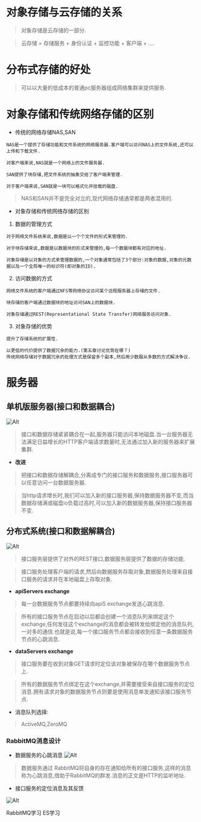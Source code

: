 # 对象存储与云存储的关系
> 对象存储是云存储的一部分.

> 云存储 = 存储服务 + 身份认证 + 监控功能 + 客户端 + ....

# 分布式存储的好处

> 可以以大量的低成本的普通pc服务器组成网络集群来提供服务.

# 对象存储和传统网络存储的区别

+ 传统的网络存储NAS,SAN
```
NAS是一个提供了存储功能和文件系统的网络服务器.客户端可以访问NAS上的文件系统,还可以上传和下载文件.

对客户端来说,NAS就是一个网络上的文件服务器.
```
```
SAN提供了块存储,把文件系统的抽象交给了客户端来管理.

对于客户端来说,SAN就是一块可以格式化并挂载的磁盘.
```

> NAS和SAN并不是完全对立的,现代网络存储通常都是两者混用的.


+ 对象存储和传统网络存储的区别

1. 数据的管理方式

```
对于网络文件系统来说,数据是以一个个文件的形式来管理的.

对于块存储来说,数据是以数据块的形式来管理的,每一个数据块都有对应的地址.

对象存储是以对象的方式来管理数据的,一个对象通常包括了3个部分:对象的数据,对象的元数据以及一个全局唯一的标识符(即对象的ID).
```

2. 访问数据的方式

```
网络文件系统的客户端通过NFS等网络协议访问某个远程服务器上存储的文件.

块存储的客户端通过数据块的地址访问SAN上的数据块.

对象存储通过REST(Representational State Transfer)网络服务访问对象.
```

3. 对象存储的优势

```
提升了存储系统的扩展性.

以更低的代价提供了数据冗余的能力.(第五章讨论优势在哪？)
传统网络存储对于数据冗余的处理方式是保留多个副本,然后用少数服从多数的方式解决争议.
```

# 服务器
## **单机版服务器(接口和数据耦合)**

![Alt](./image/截图_选择区域_20220612110314.png#pic_center)

> 接口和数据存储紧紧耦合在一起,服务器只能访问本地磁盘.当一台服务器无法满足日益增长的HTTP客户端请求数量时,无法通过加入新的服务器来扩展集群.

+ **改进**

> 把接口和数据存储解耦合,分离成专门的接口服务和数据服务,接口服务器可以任意访问一台数据服务器.

> 当http请求增长时,我们可以加入新的接口服务器,保持数据服务器不变,而当数据存储满或磁盘io负载过高时,可以加入新的数据服务器,保持接口服务器不变.

##  **分布式系统(接口和数据解耦合)** 

![Alt](./image/截图_选择区域_20220612113138.png#pic_center)

> 接口服务层提供了对外的REST接口,数据服务层提供了数据的存储功能.

> 接口服务处理客户端的请求,然后向数据服务存取对象,数据服务处理来自接口服务的请求并在本地磁盘上存取对象.

+ **apiServers exchange** 
> 每一台数据服务节点都要持续向apiS exchange发送心跳消息.


> 所有的接口服务节点在启动以后都会创建一个消息队列来绑定这个exchange,任何发往这个exchange的消息都会被转发给绑定他的消息队列,一对多的通信.也就是说,每一个接口服务节点都会接收到任意一条数据服务节点的心跳消息.

+ **dataServers exchange**
> 接口服务要在收到对象GET请求时定位该对象被保存在哪个数据服务节点上.

> 所有的数据服务节点绑定在这个exchange,并需要接受来自接口服务的定位消息.拥有请求对象的数据服务节点则要是使用消息单发通知该接口服务节点.

+ 消息队列选择:
> ActiveMQ,ZeroMQ

### RabbitMQ消息设计
+ 数据服务的心跳消息
![Alt](./image/截图_选择区域_20220616191334.png#pic_center)

> 数据服务通过 RabbitMQ将自身的存在通知给所有的接口服务,这样的消息称为心跳消息,借助于RabbitMQ的群发.消息的正文是HTTP的监听地址.



+ 接口服务的定位消息及其反馈

![Alt](./image/截图_选择区域_20220616193039.png#pic_center)





RabbitMQ学习
ES学习












